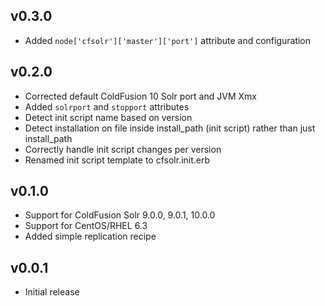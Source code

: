 ## v0.3.0

* Added `node['cfsolr']['master']['port']` attribute and configuration

## v0.2.0

* Corrected default ColdFusion 10 Solr port and JVM Xmx
* Added `solrport` and `stopport` attributes
* Detect init script name based on version
* Detect installation on file inside install_path (init script) rather than just install_path
* Correctly handle init script changes per version
* Renamed init script template to cfsolr.init.erb

## v0.1.0

* Support for ColdFusion Solr 9.0.0, 9.0.1, 10.0.0
* Support for CentOS/RHEL 6.3
* Added simple replication recipe

## v0.0.1

* Initial release
